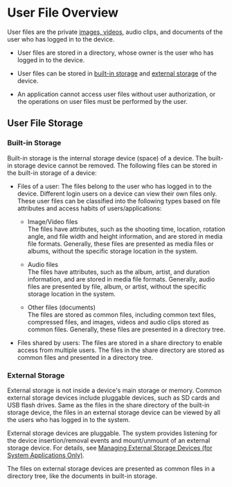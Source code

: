 # User File Overview

User files are the private [images, videos](../media/medialibrary/photoAccessHelper-overview.md), audio clips, and documents of the user who has logged in to the device.

- User files are stored in a directory, whose owner is the user who has logged in to the device.

- User files can be stored in [built-in storage](#built-in-storage) and [external storage](#external-storage) of the device.

- An application cannot access user files without user authorization, or the operations on user files must be performed by the user.

## User File Storage

### Built-in Storage

Built-in storage is the internal storage device (space) of a device. The built-in storage device cannot be removed. The following files can be stored in the built-in storage of a device:

- Files of a user: The files belong to the user who has logged in to the device. Different login users on a device can view their own files only.
    These user files can be classified into the following types based on file attributes and access habits of users/applications:
  - Image/Video files<br>
    The files have attributes, such as the shooting time, location, rotation angle, and file width and height information, and are stored in media file formats. Generally, these files are presented as media files or albums, without the specific storage location in the system.
  
  - Audio files<br>
    The files have attributes, such as the album, artist, and duration information, and are stored in media file formats. Generally, audio files are presented by file, album, or artist, without the specific storage location in the system.
  
  - Other files (documents)<br>
    The files are stored as common files, including common text files, compressed files, and images, videos and audio clips stored as common files. Generally, these files are presented in a directory tree.

- Files shared by users: The files are stored in a share directory to enable access from multiple users.
  The files in the share directory are stored as common files and presented in a directory tree.

### External Storage

External storage is not inside a device's main storage or memory. Common external storage devices include pluggable devices, such as SD cards and USB flash drives. Same as the files in the share directory of the built-in storage device, the files in an external storage device can be viewed by all the users who has logged in to the system.

External storage devices are pluggable. The system provides listening for the device insertion/removal events and mount/unmount of an external storage device. <!--RP1-->For details, see [Managing External Storage Devices (for System Applications Only)](manage-external-storage.md)<!--RP1End-->.

The files on external storage devices are presented as common files in a directory tree, like the documents in built-in storage.
